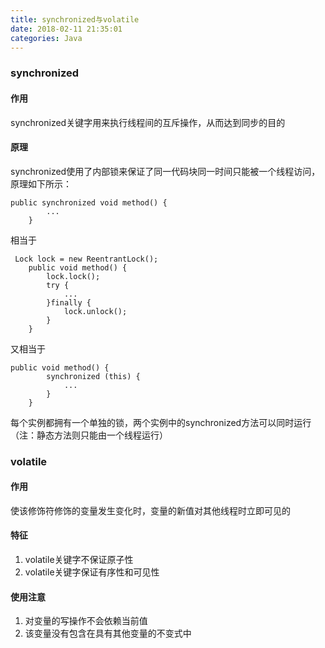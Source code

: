```yaml
---
title: synchronized与volatile
date: 2018-02-11 21:35:01
categories: Java
---
```


### synchronized

#### 作用

synchronized关键字用来执行线程间的互斥操作，从而达到同步的目的

#### 原理

synchronized使用了内部锁来保证了同一代码块同一时间只能被一个线程访问，原理如下所示：

```
public synchronized void method() {
        ...
    }
```

相当于

```
 Lock lock = new ReentrantLock();
    public void method() {
        lock.lock();
        try {
            ...
        }finally {
            lock.unlock();
        }
    }
```

又相当于

```
public void method() {
        synchronized (this) {
            ...
        }
    }
```

每个实例都拥有一个单独的锁，两个实例中的synchronized方法可以同时运行（注：静态方法则只能由一个线程运行）

### volatile

#### 作用

使该修饰符修饰的变量发生变化时，变量的新值对其他线程时立即可见的

#### 特征

1. volatile关键字不保证原子性
2. volatile关键字保证有序性和可见性

#### 使用注意

1. 对变量的写操作不会依赖当前值
2. 该变量没有包含在具有其他变量的不变式中

